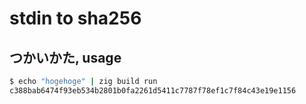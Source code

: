 # stdin to sha256
## つかいかた, usage
```sh
$ echo "hogehoge" | zig build run
c388bab6474f93eb534b2801b0fa2261d5411c7787f78ef1c7f84c43e19e1156
```